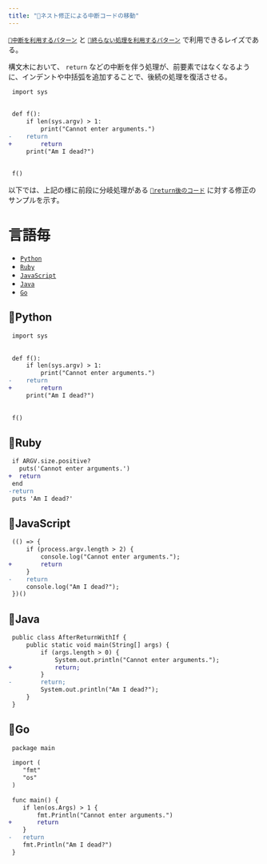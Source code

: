 ```yaml
---
title: "👼ネスト修正による中断コードの移動"
---
```


[`🔖中断を利用するパターン`](./p_after) と [`🔖終らない処理を利用するパターン`](./p_forever) で利用できるレイズである。

構文木において、 `return` などの中断を伴う処理が、前要素ではなくなるように、インデントや中括弧を追加することで、後続の処理を復活させる。 

``` diff:after_return_with_if.py:./projects/python/diff/angel/after_stop_move.diff
 import sys
 
 
 def f():
     if len(sys.argv) > 1:
         print("Cannot enter arguments.")
-    return
+        return
     print("Am I dead?")
 
 
 f()

```

以下では、上記の様に前段に分岐処理がある [`🧪return後のコード`](./r_after_return) に対する修正のサンプルを示す。


# 言語毎

- [`Python`](#🔧python)
- [`Ruby`](#🔧ruby)
- [`JavaScript`](#🔧javascript)
- [`Java`](#🔧java)
- [`Go`](#🔧go)


## 🔧Python

``` diff:after_return_with_if.py:./projects/python/diff/angel/after_stop_move.diff
 import sys
 
 
 def f():
     if len(sys.argv) > 1:
         print("Cannot enter arguments.")
-    return
+        return
     print("Am I dead?")
 
 
 f()

```


## 🔧Ruby

``` diff:after_return_with_if.rb:./projects/ruby/diff/angel/after_stop_move.diff
 if ARGV.size.positive?
   puts('Cannot enter arguments.')
+  return
 end
-return
 puts 'Am I dead?'

```


## 🔧JavaScript

``` diff:after_return_with_if.js:./projects/javascript/diff/angel/after_stop_move.diff
 (() => {
     if (process.argv.length > 2) {
         console.log("Cannot enter arguments.");
+        return
     }
-    return
     console.log("Am I dead?");
 })()
```


## 🔧Java

``` diff:AfterReturnWithIf.java:./projects/java/diff/angel/after_stop_move.diff
 public class AfterReturnWithIf {
     public static void main(String[] args) {
         if (args.length > 0) {
             System.out.println("Cannot enter arguments.");
+            return;
         }
-        return;
         System.out.println("Am I dead?");
     }
 }
```


## 🔧Go

``` diff:after_return_with_if.go:./projects/golang/diff/angel/after_stop_move.diff
 package main
 
 import (
 	"fmt"
 	"os"
 )
 
 func main() {
 	if len(os.Args) > 1 {
 		fmt.Println("Cannot enter arguments.")
+		return
 	}
-	return
 	fmt.Println("Am I dead?")
 }

```
